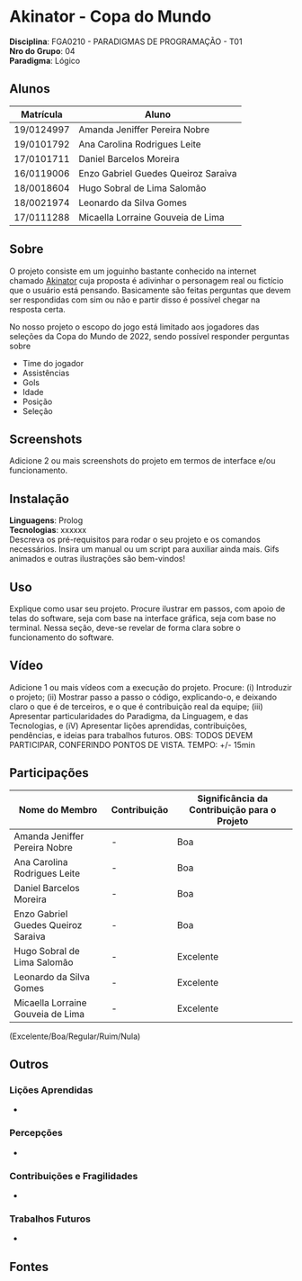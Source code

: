 # Akinator - Copa do Mundo

**Disciplina**: FGA0210 - PARADIGMAS DE PROGRAMAÇÃO - T01 <br>
**Nro do Grupo**: 04<br>
**Paradigma**: Lógico<br>

## Alunos
| Matrícula  | Aluno                                    |
| ---------- | ---------------------------------------- |
| 19/0124997 | Amanda Jeniffer Pereira Nobre            |
| 19/0101792 | Ana Carolina Rodrigues Leite             |
| 17/0101711 | Daniel Barcelos Moreira                  |
| 16/0119006 | Enzo Gabriel Guedes Queiroz Saraiva      |
| 18/0018604 | Hugo Sobral de Lima Salomão              |
| 18/0021974 | Leonardo da Silva Gomes                  |
| 17/0111288 | Micaella Lorraine Gouveia de Lima        |

## Sobre 
O projeto consiste em um joguinho bastante conhecido na internet chamado [Akinator](https://pt.akinator.com/) cuja proposta é adivinhar o personagem real ou fictício 
que o usuário está pensando. Basicamente são feitas perguntas que devem ser respondidas com sim ou não e partir disso é possível chegar na resposta certa.

No nosso projeto o escopo do jogo está limitado aos jogadores das seleções da Copa do Mundo de 2022, sendo possível responder perguntas sobre
- Time do jogador
- Assistências
- Gols
- Idade
- Posição
- Seleção

## Screenshots
Adicione 2 ou mais screenshots do projeto em termos de interface e/ou funcionamento.

## Instalação 
**Linguagens**: Prolog<br>
**Tecnologias**: xxxxxx<br>
Descreva os pré-requisitos para rodar o seu projeto e os comandos necessários.
Insira um manual ou um script para auxiliar ainda mais.
Gifs animados e outras ilustrações são bem-vindos!

## Uso 
Explique como usar seu projeto.
Procure ilustrar em passos, com apoio de telas do software, seja com base na interface gráfica, seja com base no terminal.
Nessa seção, deve-se revelar de forma clara sobre o funcionamento do software.

## Vídeo
Adicione 1 ou mais vídeos com a execução do projeto.
Procure: 
(i) Introduzir o projeto;
(ii) Mostrar passo a passo o código, explicando-o, e deixando claro o que é de terceiros, e o que é contribuição real da equipe;
(iii) Apresentar particularidades do Paradigma, da Linguagem, e das Tecnologias, e
(iV) Apresentar lições aprendidas, contribuições, pendências, e ideias para trabalhos futuros.
OBS: TODOS DEVEM PARTICIPAR, CONFERINDO PONTOS DE VISTA.
TEMPO: +/- 15min

## Participações

| Nome do Membro                      | Contribuição | Significância da Contribuição para o Projeto |
| ----------------------------------- | ------------ | -------------------------------------------- |
| Amanda Jeniffer Pereira Nobre       | -            | Boa                                          |
| Ana Carolina Rodrigues Leite        | -            | Boa                                          |
| Daniel Barcelos Moreira             | -            | Boa                                          |
| Enzo Gabriel Guedes Queiroz Saraiva | -            | Boa                                          |
| Hugo Sobral de Lima Salomão         | -            | Excelente                                    |
| Leonardo da Silva Gomes             | -            | Excelente                                    |
| Micaella Lorraine Gouveia de Lima   | -            | Excelente                                    |

(Excelente/Boa/Regular/Ruim/Nula)

## Outros 

### Lições Aprendidas
-

### Percepções
-

### Contribuições e Fragilidades
- 

### Trabalhos Futuros
-

## Fontes
